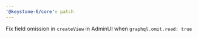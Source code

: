 ```yaml
---
'@keystone-6/core': patch
---
```


Fix field omission in `createView` in AdminUI when `graphql.omit.read: true`
